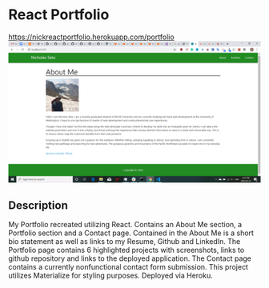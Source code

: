 # React Portfolio
https://nickreactportfolio.herokuapp.com/portfolio
![Deployed Application Screenshot](src/pages/Images/ReactPortfolio.png)

## Description

My Portfolio recreated utilizing React. Contains an About Me section, a Portfolio section and a Contact page. Contained in the About Me is a short bio statement as well as links to my Resume, Github and LinkedIn. The Portfolio page contains 6 highlighted projects with screenshots, links to github repository and links to the deployed application. The Contact page contains a currently nonfunctional contact form submission. This project utilizes Materialize for styling purposes. Deployed via Heroku.
